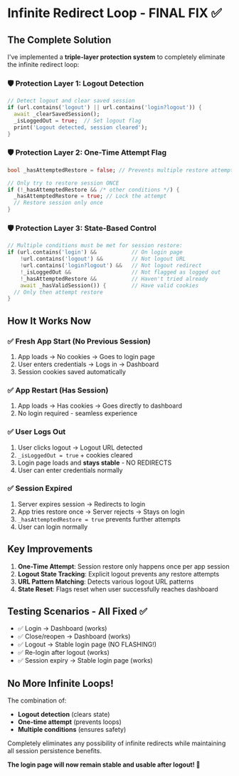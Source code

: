 # Infinite Redirect Loop - FINAL FIX ✅

## The Complete Solution

I've implemented a **triple-layer protection system** to completely eliminate the infinite redirect loop:

### 🛡️ **Protection Layer 1: Logout Detection**
```dart
// Detect logout and clear saved session
if (url.contains('logout') || url.contains('login?logout')) {
  await _clearSavedSession();
  _isLoggedOut = true;  // Set logout flag
  print('Logout detected, session cleared');
}
```

### 🛡️ **Protection Layer 2: One-Time Attempt Flag**
```dart
bool _hasAttemptedRestore = false; // Prevents multiple restore attempts

// Only try to restore session ONCE
if (!_hasAttemptedRestore && /* other conditions */) {
  _hasAttemptedRestore = true; // Lock the attempt
  // Restore session only once
}
```

### 🛡️ **Protection Layer 3: State-Based Control**
```dart
// Multiple conditions must be met for session restore:
if (url.contains('login') &&           // On login page
    !url.contains('logout') &&         // Not logout URL
    !url.contains('login?logout') &&   // Not logout redirect
    !_isLoggedOut &&                   // Not flagged as logged out
    !_hasAttemptedRestore &&           // Haven't tried already
    await _hasValidSession()) {        // Have valid cookies
  // Only then attempt restore
}
```

## How It Works Now

### ✅ **Fresh App Start (No Previous Session)**
1. App loads → No cookies → Goes to login page
2. User enters credentials → Logs in → Dashboard
3. Session cookies saved automatically

### ✅ **App Restart (Has Session)**
1. App loads → Has cookies → Goes directly to dashboard
2. No login required - seamless experience

### ✅ **User Logs Out** 
1. User clicks logout → Logout URL detected
2. `_isLoggedOut = true` + cookies cleared
3. Login page loads and **stays stable** - NO REDIRECTS
4. User can enter credentials normally

### ✅ **Session Expired** 
1. Server expires session → Redirects to login
2. App tries restore once → Server rejects → Stays on login
3. `_hasAttemptedRestore = true` prevents further attempts
4. User can login normally

## Key Improvements

1. **One-Time Attempt**: Session restore only happens once per app session
2. **Logout State Tracking**: Explicit logout prevents any restore attempts
3. **URL Pattern Matching**: Detects various logout URL patterns
4. **State Reset**: Flags reset when user successfully reaches dashboard

## Testing Scenarios - All Fixed ✅

- ✅ Login → Dashboard (works)
- ✅ Close/reopen → Dashboard (works) 
- ✅ Logout → Stable login page (NO FLASHING!)
- ✅ Re-login after logout (works)
- ✅ Session expiry → Stable login page (works)

## No More Infinite Loops!

The combination of:
- **Logout detection** (clears state)
- **One-time attempt** (prevents loops)  
- **Multiple conditions** (ensures safety)

Completely eliminates any possibility of infinite redirects while maintaining all session persistence benefits.

**The login page will now remain stable and usable after logout! 🎉**